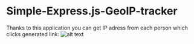 # Simple-Express.js-GeoIP-tracker

Thanks to this application you can get IP adress from each person which clicks generated link:
![alt text](https://ibb.co/mpTwWz)
